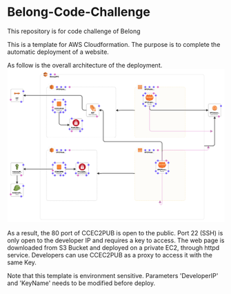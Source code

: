 # Belong-Code-Challenge
This repository is for code challenge of Belong

This is a template for AWS Cloudformation. The purpose is to complete the automatic deployment of a website.

As follow is the overall architecture of the deployment.
<img src="https://github.com/chensun01/Belong-Code-Challenge/blob/main/template1-designer.png?raw=true" width="800">

As a result, the 80 port of CCEC2PUB is open to the public. Port 22 (SSH) is only open to the developer IP and requires a key to access.
The web page is downloaded from S3 Bucket and deployed on a private EC2, through httpd service. Developers can use CCEC2PUB as a proxy to access it with the same Key.


Note that this template is environment sensitive.
Parameters 'DeveloperIP' and 'KeyName' needs to be modified before deploy.
